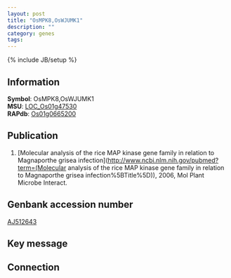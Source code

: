 ```yaml
---
layout: post
title: "OsMPK8,OsWJUMK1"
description: ""
category: genes
tags: 
---
```

{% include JB/setup %}

## Information
__Symbol__: OsMPK8,OsWJUMK1  
__MSU__: [LOC_Os01g47530](http://rice.plantbiology.msu.edu/cgi-bin/ORF_infopage.cgi?orf=LOC_Os01g47530)  
__RAPdb__: [Os01g0665200](http://rapdb.dna.affrc.go.jp/viewer/gbrowse_details/irgsp1?name=Os01g0665200)  

## Publication
1. [Molecular analysis of the rice MAP kinase gene family in relation to Magnaporthe grisea infection](http://www.ncbi.nlm.nih.gov/pubmed?term=(Molecular analysis of the rice MAP kinase gene family in relation to Magnaporthe grisea infection%5BTitle%5D)), 2006, Mol Plant Microbe Interact.

## Genbank accession number
[AJ512643](http://www.ncbi.nlm.nih.gov/nuccore/AJ512643)

## Key message

## Connection


